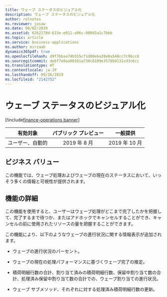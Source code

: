 ```yaml
---
title: ウェーブ ステータスのビジュアル化
description: ウェーブ ステータスのビジュアル化
author: relnotes
ms.reviewer: josaw
ms.date: 08/02/2019
ms.assetid: 6262278d-615e-e911-a96c-000d3a1c7bbb
ms.topic: article
ms.service: business-applications
ms.author: mirzaab
dynamics365pdf: true
ms.openlocfilehash: d9f7bbaa74b555cf1d80e6a28e8a548cc7c96cc8
ms.sourcegitcommit: de6f7e8aa90101a730c0109e3578b9131cd3c6cc
ms.translationtype: HT
ms.contentlocale: ja-JP
ms.lasthandoff: 09/26/2019
ms.locfileid: "2142752"
---
```

# <a name="wave-status-visualization"></a>ウェーブ ステータスのビジュアル化
[!include[finance-operations banner](../includes/finance-operations.md)]

| 有効対象    |  パブリック プレビュー | 一般提供 | 
| ---------- | :----------: |:----------: |
|ユーザー、自動的|2019 年 8 月| 2019 年 10 月|


## <a name="business-value"></a>ビジネス バリュー
<!-- bv start -->
 この機能では、ウェーブ処理およびウェーブの現在のステータスにおいて、いっそう多くの情報と可視性が提供されます。 
<!-- bv end -->



## <a name="feature-details"></a>機能の詳細
<!--feature detail start -->
この機能を使用すると、ユーザーはウェーブ処理がどこまで完了したかを把握して、完了するまで待つか、またはアドホックでキャンセルすることができ、キャンセルの前に使用されたリソースの量を把握することができます。 

この機能により、以下のようなウェーブの進行状況に関する情報表示が追加されます。

-  ウェーブの進行状況のパーセント。

-  ウェーブの現在の処理パフォーマンスに基づくウェーブ完了の推定。

-  積荷明細行数の合計、割り当て済みの積荷明細行数、保留中割り当て数の合計、処理済み保留中割り当て数の合計での、ウェーブ割り当ての進行状況。 

-  ウェーブ サブメソッド、それぞれに対する処理済み積荷明細行数の更新。
<!--feature detail end -->











